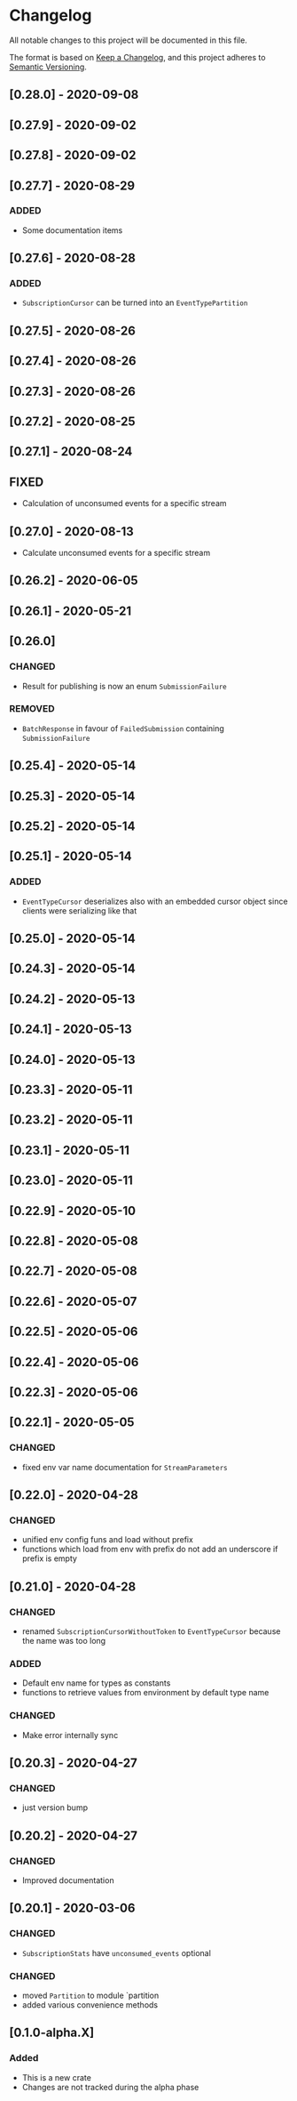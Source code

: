 # Changelog
All notable changes to this project will be documented in this file.

The format is based on [Keep a Changelog](https://keepachangelog.com/en/1.0.0/),
and this project adheres to [Semantic Versioning](https://semver.org/spec/v2.0.0.html).

## [0.28.0] - 2020-09-08

## [0.27.9] - 2020-09-02

## [0.27.8] - 2020-09-02

## [0.27.7] - 2020-08-29

### ADDED

- Some documentation items

## [0.27.6] - 2020-08-28

### ADDED

- `SubscriptionCursor` can be turned into an `EventTypePartition`

## [0.27.5] - 2020-08-26

## [0.27.4] - 2020-08-26

## [0.27.3] - 2020-08-26

## [0.27.2] - 2020-08-25

## [0.27.1] - 2020-08-24

## FIXED

- Calculation of unconsumed events for a specific stream

## [0.27.0] - 2020-08-13

- Calculate unconsumed events for a specific stream

## [0.26.2] - 2020-06-05

## [0.26.1] - 2020-05-21

## [0.26.0]

### CHANGED

- Result for publishing is now an enum `SubmissionFailure`

### REMOVED

- `BatchResponse` in favour of `FailedSubmission` containing `SubmissionFailure`

## [0.25.4] - 2020-05-14

## [0.25.3] - 2020-05-14

## [0.25.2] - 2020-05-14

## [0.25.1] - 2020-05-14

### ADDED

- `EventTypeCursor` deserializes also with an embedded cursor object since clients were serializing like that

## [0.25.0] - 2020-05-14

## [0.24.3] - 2020-05-14

## [0.24.2] - 2020-05-13

## [0.24.1] - 2020-05-13

## [0.24.0] - 2020-05-13

## [0.23.3] - 2020-05-11

## [0.23.2] - 2020-05-11

## [0.23.1] - 2020-05-11

## [0.23.0] - 2020-05-11

## [0.22.9] - 2020-05-10

## [0.22.8] - 2020-05-08

## [0.22.7] - 2020-05-08

## [0.22.6] - 2020-05-07

## [0.22.5] - 2020-05-06

## [0.22.4] - 2020-05-06

## [0.22.3] - 2020-05-06

## [0.22.1] - 2020-05-05

### CHANGED

- fixed env var name documentation for `StreamParameters`

## [0.22.0] - 2020-04-28

### CHANGED

- unified env config funs and load without prefix
- functions which load from env with prefix do not add an underscore if prefix is empty

## [0.21.0] - 2020-04-28

### CHANGED

- renamed `SubscriptionCursorWithoutToken` to `EventTypeCursor` because the name was too long

### ADDED

- Default env name for types as constants
- functions to retrieve values from environment by default type name

### CHANGED

- Make error internally sync

## [0.20.3] - 2020-04-27

### CHANGED

- just version bump

## [0.20.2] - 2020-04-27

### CHANGED
- Improved documentation

## [0.20.1] - 2020-03-06

### CHANGED
- `SubscriptionStats` have `unconsumed_events` optional

### CHANGED
- moved `Partition` to module `partition
- added various convenience methods

## [0.1.0-alpha.X]

### Added
- This is a new crate
- Changes are not tracked during the alpha phase
